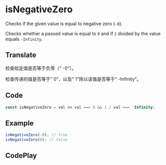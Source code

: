 # isNegativeZero

Checks if the given value is equal to negative zero (`-0`).

Checks whether a passed value is equal to `0` and if `1` divided by the value equals `-Infinity`.

## Translate

检查给定值是否等于负零（“ -0”）。

检查传递的值是否等于“ 0”，以及“ 1”除以该值是否等于“ -Infinity”。

## Code

```js
const isNegativeZero = val => val === 0 && 1 / val === -Infinity;
```

## Example

```js
isNegativeZero(-0); // true
isNegativeZero(0); // false
```

## CodePlay

<template>
  <code-play codeplay-id="" />
</template>
